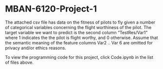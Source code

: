 # MBAN-6120-Project-1

The attached csv file has data on the fitness of pilots to fly given a number of categorical variables concerning the flight worthiness of the pilot. The target variable we want to predict is the second column “TestRes/Var1” where 1 indicates the the pilot is flight worthy, and 0 otherwise. Assume that the semantic meaning of the feature columns Var2 .. Var 6 are omitted for privacy and/or ethics reasons.

To view the programming code for this project, click Code.ipynb in the list of files above.
